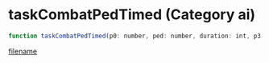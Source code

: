 # taskCombatPedTimed (Category ai)

```js
function taskCombatPedTimed(p0: number, ped: number, duration: int, p3: number): void
```

[filename](taskCombatPedTimed_m.md ':include')